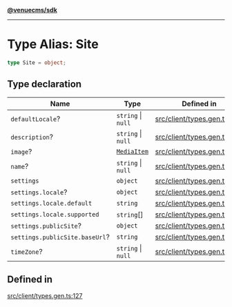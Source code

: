 [**@venuecms/sdk**](../Index.md)

***

# Type Alias: Site

```ts
type Site = object;
```

## Type declaration

| Name | Type | Defined in |
| ------ | ------ | ------ |
| `defaultLocale`? | `string` \| `null` | [src/client/types.gen.ts:130](https://github.com/venuecms/sdk/blob/f00451b8a27a69349a724b38e003e82c432884fc/src/client/types.gen.ts#L130) |
| `description`? | `string` \| `null` | [src/client/types.gen.ts:129](https://github.com/venuecms/sdk/blob/f00451b8a27a69349a724b38e003e82c432884fc/src/client/types.gen.ts#L129) |
| `image`? | [`MediaItem`](MediaItem.md) | [src/client/types.gen.ts:141](https://github.com/venuecms/sdk/blob/f00451b8a27a69349a724b38e003e82c432884fc/src/client/types.gen.ts#L141) |
| `name`? | `string` \| `null` | [src/client/types.gen.ts:128](https://github.com/venuecms/sdk/blob/f00451b8a27a69349a724b38e003e82c432884fc/src/client/types.gen.ts#L128) |
| `settings` | `object` | [src/client/types.gen.ts:132](https://github.com/venuecms/sdk/blob/f00451b8a27a69349a724b38e003e82c432884fc/src/client/types.gen.ts#L132) |
| `settings.locale`? | `object` | [src/client/types.gen.ts:133](https://github.com/venuecms/sdk/blob/f00451b8a27a69349a724b38e003e82c432884fc/src/client/types.gen.ts#L133) |
| `settings.locale.default` | `string` | [src/client/types.gen.ts:134](https://github.com/venuecms/sdk/blob/f00451b8a27a69349a724b38e003e82c432884fc/src/client/types.gen.ts#L134) |
| `settings.locale.supported` | `string`[] | [src/client/types.gen.ts:135](https://github.com/venuecms/sdk/blob/f00451b8a27a69349a724b38e003e82c432884fc/src/client/types.gen.ts#L135) |
| `settings.publicSite`? | `object` | [src/client/types.gen.ts:137](https://github.com/venuecms/sdk/blob/f00451b8a27a69349a724b38e003e82c432884fc/src/client/types.gen.ts#L137) |
| `settings.publicSite.baseUrl`? | `string` | [src/client/types.gen.ts:138](https://github.com/venuecms/sdk/blob/f00451b8a27a69349a724b38e003e82c432884fc/src/client/types.gen.ts#L138) |
| `timeZone`? | `string` \| `null` | [src/client/types.gen.ts:131](https://github.com/venuecms/sdk/blob/f00451b8a27a69349a724b38e003e82c432884fc/src/client/types.gen.ts#L131) |

## Defined in

[src/client/types.gen.ts:127](https://github.com/venuecms/sdk/blob/f00451b8a27a69349a724b38e003e82c432884fc/src/client/types.gen.ts#L127)
